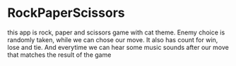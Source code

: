 # RockPaperScissors
this app is rock, paper and scissors game with cat theme. Enemy choice is randomly taken, while we can chose our move. 
It also has count for win, lose and tie. And everytime we can hear some music sounds after our move that matches the result of the game
